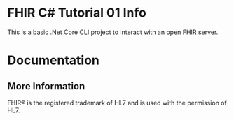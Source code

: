 # FHIR C# Tutorial 01 Info

This is a basic .Net Core CLI project to interact with an open FHIR server.

# Documentation

## More Information


FHIR&reg; is the registered trademark of HL7 and is used with the permission of HL7.